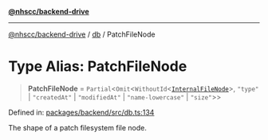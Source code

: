 [**@nhscc/backend-drive**](../../README.md)

***

[@nhscc/backend-drive](../../README.md) / [db](../README.md) / PatchFileNode

# Type Alias: PatchFileNode

> **PatchFileNode** = `Partial`\<`Omit`\<`WithoutId`\<[`InternalFileNode`](InternalFileNode.md)\>, `"type"` \| `"createdAt"` \| `"modifiedAt"` \| `"name-lowercase"` \| `"size"`\>\>

Defined in: [packages/backend/src/db.ts:134](https://github.com/nhscc/drive.api.hscc.bdpa.org/blob/14391c7d4b0a42834d6c5f1ebd8fcde34a9bede8/packages/backend/src/db.ts#L134)

The shape of a patch filesystem file node.
